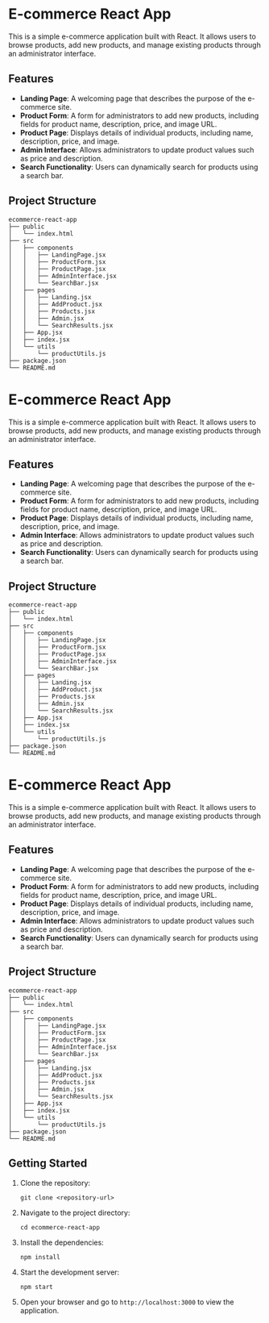 # E-commerce React App

This is a simple e-commerce application built with React. It allows users to browse products, add new products, and manage existing products through an administrator interface.

## Features

- **Landing Page**: A welcoming page that describes the purpose of the e-commerce site.
- **Product Form**: A form for administrators to add new products, including fields for product name, description, price, and image URL.
- **Product Page**: Displays details of individual products, including name, description, price, and image.
- **Admin Interface**: Allows administrators to update product values such as price and description.
- **Search Functionality**: Users can dynamically search for products using a search bar.

## Project Structure

```
ecommerce-react-app
├── public
│   └── index.html
├── src
│   ├── components
│   │   ├── LandingPage.jsx
│   │   ├── ProductForm.jsx
│   │   ├── ProductPage.jsx
│   │   ├── AdminInterface.jsx
│   │   └── SearchBar.jsx
│   ├── pages
│   │   ├── Landing.jsx
│   │   ├── AddProduct.jsx
│   │   ├── Products.jsx
│   │   ├── Admin.jsx
│   │   └── SearchResults.jsx
│   ├── App.jsx
│   ├── index.jsx
│   └── utils
│       └── productUtils.js
├── package.json
└── README.md
```
# E-commerce React App

This is a simple e-commerce application built with React. It allows users to browse products, add new products, and manage existing products through an administrator interface.

## Features

- **Landing Page**: A welcoming page that describes the purpose of the e-commerce site.
- **Product Form**: A form for administrators to add new products, including fields for product name, description, price, and image URL.
- **Product Page**: Displays details of individual products, including name, description, price, and image.
- **Admin Interface**: Allows administrators to update product values such as price and description.
- **Search Functionality**: Users can dynamically search for products using a search bar.

## Project Structure

```
ecommerce-react-app
├── public
│   └── index.html
├── src
│   ├── components
│   │   ├── LandingPage.jsx
│   │   ├── ProductForm.jsx
│   │   ├── ProductPage.jsx
│   │   ├── AdminInterface.jsx
│   │   └── SearchBar.jsx
│   ├── pages
│   │   ├── Landing.jsx
│   │   ├── AddProduct.jsx
│   │   ├── Products.jsx
│   │   ├── Admin.jsx
│   │   └── SearchResults.jsx
│   ├── App.jsx
│   ├── index.jsx
│   └── utils
│       └── productUtils.js
├── package.json
└── README.md
```
# E-commerce React App

This is a simple e-commerce application built with React. It allows users to browse products, add new products, and manage existing products through an administrator interface.

## Features

- **Landing Page**: A welcoming page that describes the purpose of the e-commerce site.
- **Product Form**: A form for administrators to add new products, including fields for product name, description, price, and image URL.
- **Product Page**: Displays details of individual products, including name, description, price, and image.
- **Admin Interface**: Allows administrators to update product values such as price and description.
- **Search Functionality**: Users can dynamically search for products using a search bar.

## Project Structure

```
ecommerce-react-app
├── public
│   └── index.html
├── src
│   ├── components
│   │   ├── LandingPage.jsx
│   │   ├── ProductForm.jsx
│   │   ├── ProductPage.jsx
│   │   ├── AdminInterface.jsx
│   │   └── SearchBar.jsx
│   ├── pages
│   │   ├── Landing.jsx
│   │   ├── AddProduct.jsx
│   │   ├── Products.jsx
│   │   ├── Admin.jsx
│   │   └── SearchResults.jsx
│   ├── App.jsx
│   ├── index.jsx
│   └── utils
│       └── productUtils.js
├── package.json
└── README.md
```

## Getting Started

1. Clone the repository:
   ```
   git clone <repository-url>
   ```

2. Navigate to the project directory:
   ```
   cd ecommerce-react-app
   ```

3. Install the dependencies:
   ```
   npm install
   ```

4. Start the development server:
   ```
   npm start
   ```

5. Open your browser and go to `http://localhost:3000` to view the application.



